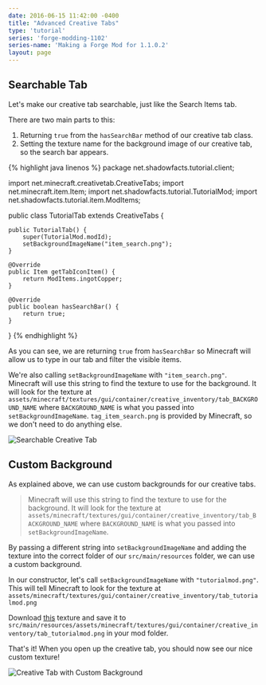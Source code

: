 ```yaml
---
date: 2016-06-15 11:42:00 -0400
title: "Advanced Creative Tabs"
type: 'tutorial'
series: 'forge-modding-1102'
series-name: 'Making a Forge Mod for 1.1.0.2'
layout: page
---
```


## Searchable Tab
Let's make our creative tab searchable, just like the Search Items tab. 

There are two main parts to this:
1. Returning `true` from the `hasSearchBar` method of our creative tab class.
2. Setting the texture name for the background image of our creative tab, so the search bar appears.

{% highlight java linenos %}
package net.shadowfacts.tutorial.client;

import net.minecraft.creativetab.CreativeTabs;
import net.minecraft.item.Item;
import net.shadowfacts.tutorial.TutorialMod;
import net.shadowfacts.tutorial.item.ModItems;

public class TutorialTab extends CreativeTabs {

	public TutorialTab() {
		super(TutorialMod.modId);
		setBackgroundImageName("item_search.png");
	}

	@Override
	public Item getTabIconItem() {
		return ModItems.ingotCopper;
	}

	@Override
	public boolean hasSearchBar() {
		return true;
	}

}
{% endhighlight %}

As you can see, we are returning `true` from `hasSearchBar` so Minecraft will allow us to type in our tab and filter the visible items.

We're also calling `setBackgroundImageName` with `"item_search.png"`. Minecraft will use this string to find the texture to use for the background. It will look for the texture at `assets/minecraft/textures/gui/container/creative_inventory/tab_BACKGROUND_NAME` where `BACKGROUND_NAME` is what you passed into `setBackgroundImageName`. `tag_item_search.png` is provided by Minecraft, so we don't need to do anything else.

![Searchable Creative Tab](http://i.imgur.com/C34Nh4R.png)

## Custom Background
As explained above, we can use custom backgrounds for our creative tabs.

> Minecraft will use this string to find the texture to use for the background. It will look for the texture at `assets/minecraft/textures/gui/container/creative_inventory/tab_BACKGROUND_NAME` where `BACKGROUND_NAME` is what you passed into `setBackgroundImageName`.

By passing a different string into `setBackgroundImageName` and adding the texture into the correct folder of our `src/main/resources` folder, we can use a custom background.

In our constructor, let's call `setBackgroundImageName` with `"tutorialmod.png"`. This will tell Minecraft to look for the texture at `assets/minecraft/textures/gui/container/creative_inventory/tab_tutorialmod.png`

Download [this](https://raw.githubusercontent.com/shadowfacts/TutorialMod/master/src/main/resources/assets/minecraft/textures/gui/container/creative_inventory/tab_tutorialmod.png) texture and save it to `src/main/resources/assets/minecraft/textures/gui/container/creative_inventory/tab_tutorialmod.png` in your mod folder.

That's it! When you open up the creative tab, you should now see our nice custom texture!

![Creative Tab with Custom Background](http://i.imgur.com/pP2W6h0.png)